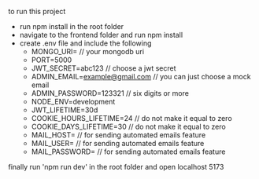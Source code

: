 to run this project

- run npm install in the root folder
- navigate to the frontend folder and run npm install
- create .env file and include the following
    - MONGO_URI=  // your mongodb uri
    - PORT=5000
    - JWT_SECRET=abc123  // choose a jwt secret
    - ADMIN_EMAIL=example@gmail.com  // you can just choose a mock email
    - ADMIN_PASSWORD=123321  // six digits or more
    - NODE_ENV=development
    - JWT_LIFETIME=30d
    - COOKIE_HOURS_LIFETIME=24  // do not make it equal to zero
    - COOKIE_DAYS_LIFETIME=30  // do not make it equal to zero
    - MAIL_HOST=  // for sending automated emails feature
    - MAIL_USER=  // for sending automated emails feature
    - MAIL_PASSWORD=  // for sending automated emails feature

finally run 'npm run dev' in the root folder and open localhost 5173